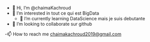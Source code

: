 - 👋 Hi, I’m @chaimaKachroud
- 👀 I’m interested in  tout ce qui est BigData
  - 🌱 I’m currently learning  DataScience mais je suis debutante
- 💞️ I’m looking to collaborate sur github

-📫 How to reach me chaimakachroud2019@gmail.com

<!---
chaimaKachroud/chaimaKachroud is a ✨ special ✨ repository because its `README.md` (this file) appears on your GitHub profile.
You can click the Preview link to take a look at your changes.
--->
